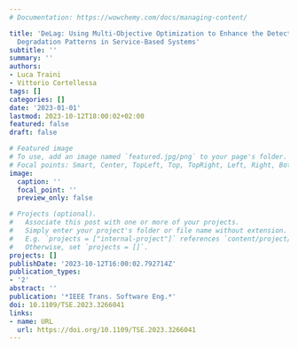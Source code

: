 ```yaml
---
# Documentation: https://wowchemy.com/docs/managing-content/

title: 'DeLag: Using Multi-Objective Optimization to Enhance the Detection of Latency
  Degradation Patterns in Service-Based Systems'
subtitle: ''
summary: ''
authors:
- Luca Traini
- Vittorio Cortellessa
tags: []
categories: []
date: '2023-01-01'
lastmod: 2023-10-12T18:00:02+02:00
featured: false
draft: false

# Featured image
# To use, add an image named `featured.jpg/png` to your page's folder.
# Focal points: Smart, Center, TopLeft, Top, TopRight, Left, Right, BottomLeft, Bottom, BottomRight.
image:
  caption: ''
  focal_point: ''
  preview_only: false

# Projects (optional).
#   Associate this post with one or more of your projects.
#   Simply enter your project's folder or file name without extension.
#   E.g. `projects = ["internal-project"]` references `content/project/deep-learning/index.md`.
#   Otherwise, set `projects = []`.
projects: []
publishDate: '2023-10-12T16:00:02.792714Z'
publication_types:
- '2'
abstract: ''
publication: '*IEEE Trans. Software Eng.*'
doi: 10.1109/TSE.2023.3266041
links:
- name: URL
  url: https://doi.org/10.1109/TSE.2023.3266041
---
```

